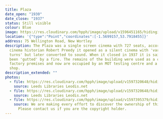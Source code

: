 ```yaml
---
title: Plaza
date_open: "1930"
date_close: "1937"
status: Still visible
colour: Blue
image: https://res.cloudinary.com/hpph/image/upload/v1596451165/hidinginplainsight/plaza_wellingtonrd.svg
location: '{"type":"Point","coordinates":[-1.5699157,53.7918455]}'
address: 75 Wellington Road, New Wortley
description: The Plaza was a single screen cinema with 727 seats, according to
  cinema historian Robert Preedy it opened as a silent cinema with 'variety
  turns' but later converted to sound. When it closed in 1937 it is said to have
  been 'gutted' by a fire. The remains of the building were used as a clothing
  factory premises and now are occupied by an MOT testing centre and a carpet
  shop.
description_extended: ""
photos:
  - file: https://res.cloudinary.com/hpph/image/upload/v1597320648/hidinginplainsight/The_Plaza_Leeds_Libraries_2003103_33582705.jpg
    source: Leeds Libraries Leodis.net
  - file: https://res.cloudinary.com/hpph/image/upload/v1597320648/hidinginplainsight/The_Plaza_Leeds_Libraries_2003103_69370669.jpg
    source: Leeds Libraries Leodis.net
  - file: https://res.cloudinary.com/hpph/image/upload/v1597395379/hidinginplainsight/Plaza_Wortley.jpg
    source: We are making every effort to discover the ownership of this photo.
      Please contact us if you are the copyright holder.
---
```

